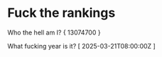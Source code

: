 # Fuck the rankings

Who the hell am I?
{ 13074700 }

What fucking year is it?
[ 2025-03-21T08:00:00Z ]
